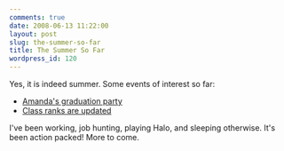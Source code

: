 ```yaml
---
comments: true
date: 2008-06-13 11:22:00
layout: post
slug: the-summer-so-far
title: The Summer So Far
wordpress_id: 120
---
```


Yes, it is indeed summer. Some events of interest so far:

  * [Amanda's graduation party](http://sasheldon.wordpress.com/2008/06/12/a-yacht-indeed-a-yacht/)
  * [Class ranks are updated](http://sasheldon.wordpress.com/2008/06/13/school-a-retrospective/)

I've been working, job hunting, playing Halo, and sleeping otherwise. It's been action packed! More to come.
